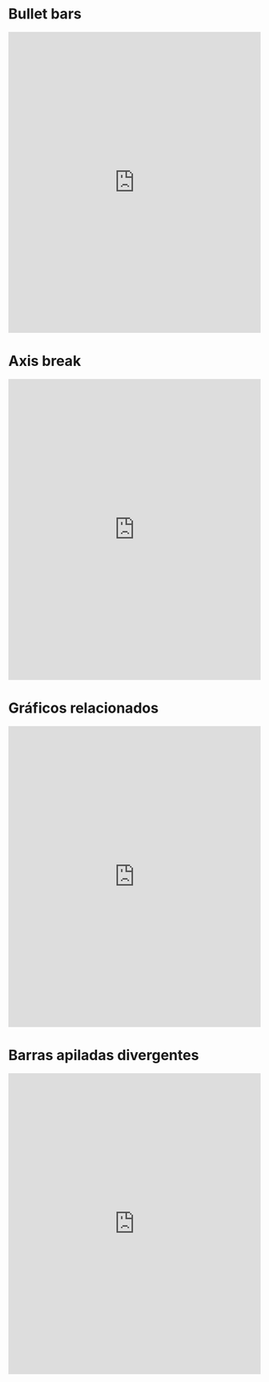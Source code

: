 # Bullet bars

<iframe src="https://pynomaly.github.io/data-visualizations/viz/bullet-bar/dist/" name="Bullet-bar" scrolling="No" height="600px" width="100%" style="border: none;"></iframe>

# Axis break

<iframe src="https://pynomaly.github.io/data-visualizations/viz/column-chart-with-axis-break/dist" name="Axis-break" scrolling="No" height="600px" width="100%" style="border: none;"></iframe>

# Gráficos relacionados

<iframe src="https://pynomaly.github.io/data-visualizations/viz/historical-population-pyramid/dist" name="Line-pyramid" scrolling="No" height="600px" width="100%" style="border: none;"></iframe>

# Barras apiladas divergentes

<iframe src="https://pynomaly.github.io/data-visualizations/viz/divergent-stacked-bars" name="Stacked-bars" scrolling="No" height="600px" width="100%" style="border: none;"></iframe>